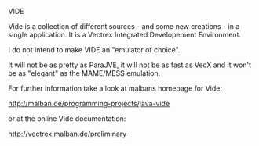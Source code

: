 VIDE

Vide is a collection of different sources - and some new creations - in a single application.
It is a Vectrex Integrated Developement Environment.

I do not intend to make VIDE an "emulator of choice".

It will not be as pretty as ParaJVE, it will not be as fast as VecX and it won't be as "elegant" as the MAME/MESS emulation.

For further information take a look at malbans homepage for Vide:

http://malban.de/programming-projects/java-vide

or at the
online Vide documentation:

http://vectrex.malban.de/preliminary
